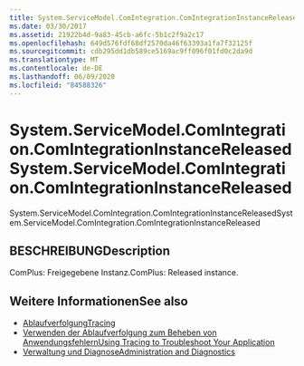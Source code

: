 ```yaml
---
title: System.ServiceModel.ComIntegration.ComIntegrationInstanceReleased
ms.date: 03/30/2017
ms.assetid: 21922b4d-9a83-45cb-a6fc-5b1c2f9a2c17
ms.openlocfilehash: 649d576fdf68df2570da46f63393a1fa7f32125f
ms.sourcegitcommit: cdb295dd1db589ce5169ac9ff096f01fd0c2da9d
ms.translationtype: MT
ms.contentlocale: de-DE
ms.lasthandoff: 06/09/2020
ms.locfileid: "84588326"
---
```

# <a name="systemservicemodelcomintegrationcomintegrationinstancereleased"></a><span data-ttu-id="42a10-102">System.ServiceModel.ComIntegration.ComIntegrationInstanceReleased</span><span class="sxs-lookup"><span data-stu-id="42a10-102">System.ServiceModel.ComIntegration.ComIntegrationInstanceReleased</span></span>
<span data-ttu-id="42a10-103">System.ServiceModel.ComIntegration.ComIntegrationInstanceReleased</span><span class="sxs-lookup"><span data-stu-id="42a10-103">System.ServiceModel.ComIntegration.ComIntegrationInstanceReleased</span></span>  
  
## <a name="description"></a><span data-ttu-id="42a10-104">BESCHREIBUNG</span><span class="sxs-lookup"><span data-stu-id="42a10-104">Description</span></span>  
 <span data-ttu-id="42a10-105">ComPlus: Freigegebene Instanz.</span><span class="sxs-lookup"><span data-stu-id="42a10-105">ComPlus: Released instance.</span></span>  
  
## <a name="see-also"></a><span data-ttu-id="42a10-106">Weitere Informationen</span><span class="sxs-lookup"><span data-stu-id="42a10-106">See also</span></span>

- [<span data-ttu-id="42a10-107">Ablaufverfolgung</span><span class="sxs-lookup"><span data-stu-id="42a10-107">Tracing</span></span>](index.md)
- [<span data-ttu-id="42a10-108">Verwenden der Ablaufverfolgung zum Beheben von Anwendungsfehlern</span><span class="sxs-lookup"><span data-stu-id="42a10-108">Using Tracing to Troubleshoot Your Application</span></span>](using-tracing-to-troubleshoot-your-application.md)
- [<span data-ttu-id="42a10-109">Verwaltung und Diagnose</span><span class="sxs-lookup"><span data-stu-id="42a10-109">Administration and Diagnostics</span></span>](../index.md)
